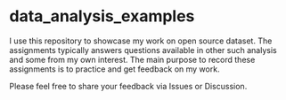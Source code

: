 # data_analysis_examples
I use this repository to showcase my work on open source dataset. The assignments typically answers questions available in other such analysis and some from my own interest. The main purpose to record these assignments is to practice and get feedback on my work.

Please feel free to share your feedback via Issues or Discussion.
